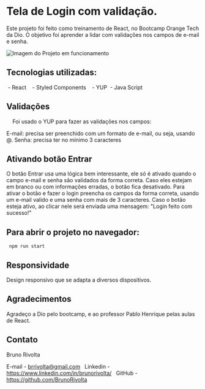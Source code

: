 # Tela de Login com validação.

Este projeto foi feito como treinamento de React, no Bootcamp Orange Tech da Dio.
O objetivo foi aprender a lidar com validações nos campos de e-mail e senha.


![Imagem do Projeto em funcionamento](https://images2.imgbox.com/5a/d1/BwKw1QFw_o.gif)  


## Tecnologias utilizadas:

 - React  
 - Styled Components  
 - YUP
 - Java Script 
   

## Validações
   
Foi usado o YUP para fazer as validações nos campos:  

E-mail: precisa ser preenchido com um formato de e-mail, ou seja, usando @.
Senha: precisa ter no mínimo 3 caracteres 

## Ativando botão Entrar

O botão Entrar usa uma lógica bem interessante, ele só é ativado quando o campo e-mail e senha são validados da forma correta.
Caso eles estejam em branco ou com informações erradas, o botão fica desativado.
Para ativar o botão e fazer o login preencha os campos da forma correta, usando um e-mail valido e uma senha com mais de 3 caracteres.
Caso o botão esteja ativo, ao clicar nele será enviada uma mensagem: "Login feito com sucesso!"

## Para abrir o projeto no navegador:

```
 npm run start
```

## Responsividade

Design responsivo que se adapta a diversos dispositivos.  
   
   
## Agradecimentos

Agradeço a Dio pelo bootcamp, e ao professor Pablo Henrique pelas aulas de React.  
   

## Contato

Bruno Rivolta  

E-mail - brrivolta@gmail.com  
Linkedin - https://www.linkedin.com/in/brunorivolta/  
GitHub - https://github.com/BrunoRivolta  


